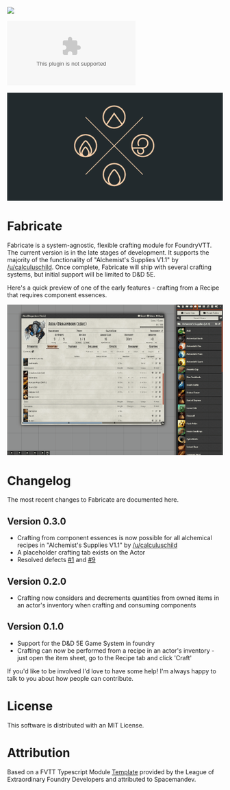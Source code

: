 ![](https://img.shields.io/badge/Foundry-v0.7.9-informational)
<!--- Downloads @ Latest Badge -->
![Latest Release Download Count](https://img.shields.io/github/downloads/misterpotts/fabricate/latest/module.zip)

<!--- Forge Bazaar Install % Badge -->
<!--- replace <your-module-name> with the `name` in your manifest -->
<!--- ![Forge Installs](https://img.shields.io/badge/dynamic/json?label=Forge%20Installs&query=package.installs&suffix=%25&url=https%3A%2F%2Fforge-vtt.com%2Fapi%2Fbazaar%2Fpackage%2Ffabricate&colorB=4aa94a) -->

![](/screens/fabricate-repo-preview.png)

# Fabricate

Fabricate is a system-agnostic, flexible crafting module for FoundryVTT. The current version is in the late stages of 
development. It supports the majority of the functionality of "Alchemist's Supplies V1.1" by [/u/calculuschild](https://www.reddit.com/user/calculuschild/). 
Once complete, Fabricate will ship with several crafting systems, but initial support will be limited to D&D 5E.

Here's a quick preview of one of the early features - crafting from a Recipe that requires component essences.

![](/screens/fabricate-preview-3.gif)

# Changelog

The most recent changes to Fabricate are documented here.

## Version 0.3.0
- Crafting from component essences is now possible for all alchemical recipes in "Alchemist's Supplies V1.1" by [/u/calculuschild](https://www.reddit.com/user/calculuschild/)
- A placeholder crafting tab exists on the Actor
- Resolved defects [#1][i1] and [#9][i9]

[i1]: https://github.com/misterpotts/fabricate/issues/1
[i9]: https://github.com/misterpotts/fabricate/issues/9

## Version 0.2.0
- Crafting now considers and decrements quantities from owned items in an actor's inventory when crafting and consuming components

## Version 0.1.0
- Support for the D&D 5E Game System in foundry
- Crafting can now be performed from a recipe in an actor's inventory - just open the item sheet, go to the Recipe tab and click 'Craft'

If you'd like to be involved I'd love to have some help! I'm always happy to talk to you about how people can contribute.

# License
This software is distributed with an MIT License.

# Attribution
Based on a FVTT Typescript Module [Template](https://github.com/League-of-Foundry-Developers/foundry-typescript-template) provided 
by the League of Extraordinary Foundry Developers and attributed to Spacemandev.